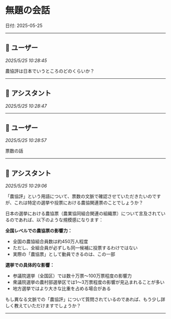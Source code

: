 # 無題の会話

日付: 2025-05-25

---

## 👤 ユーザー
*2025/5/25 10:28:45*

農協評は日本でいうところのどのくらいか？

---

## 🤖 アシスタント
*2025/5/25 10:28:47*



---

## 👤 ユーザー
*2025/5/25 10:28:57*

票数の話

---

## 🤖 アシスタント
*2025/5/25 10:29:06*

「農協評」という用語について、票数の文脈で確認させていただきたいのですが、これは特定の選挙や投票における農協関連票のことでしょうか？

日本の選挙における農協票（農業協同組合関連の組織票）について言及されているのであれば、以下のような規模感になります：

**全国レベルでの農協票の影響力：**
- 全国の農協組合員数は約450万人程度
- ただし、全組合員が必ずしも同一候補に投票するわけではない
- 実際の「農協票」として動員できるのは、この一部

**選挙での具体的な影響：**
- 参議院選挙（全国区）では数十万票〜100万票程度の影響力
- 衆議院選挙の農村部選挙区では1〜3万票程度の影響が見込まれることが多い
- 地方選挙ではより大きな比重を占める場合がある

もし異なる文脈での「農協評」について質問されているのであれば、もう少し詳しく教えていただけますでしょうか？

---
